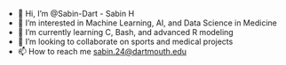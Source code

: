 - 👋 Hi, I’m @Sabin-Dart - Sabin H
- 👀 I’m interested in Machine Learning, AI, and Data Science in Medicine
- 🌱 I’m currently learning C, Bash, and advanced R modeling
- 💞️ I’m looking to collaborate on sports and medical projects
- 📫 How to reach me sabin.24@dartmouth.edu

<!---
Sabin-Dart/Sabin-Dart is a ✨ special ✨ repository because its `README.md` (this file) appears on your GitHub profile.
You can click the Preview link to take a look at your changes.
--->
